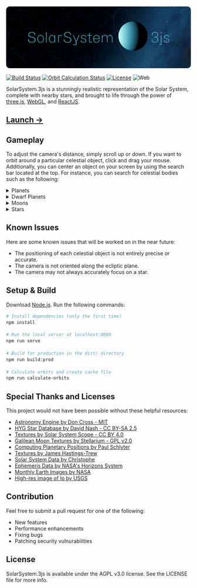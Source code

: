 ![Alt text](.readme/solarsystem_3js.png?raw=true  "SolarSystem.js")

[![Build Status](https://img.shields.io/github/actions/workflow/status/fatihbalsoy/SolarSystem.3js/webpack.yml)](https://github.com/fatihbalsoy/SolarSystem.3js/actions/workflows/webpack.yml)
[![Orbit Calculation Status](https://img.shields.io/github/actions/workflow/status/fatihbalsoy/SolarSystem.3js/calculate-orbits.yml?color=blue&label=orbits)](https://github.com/fatihbalsoy/SolarSystem.3js/actions/workflows/calculate-orbits.yml)
[![License](https://img.shields.io/github/license/fatihbalsoy/SolarSystem.3js)](https://github.com/fatihbalsoy/SolarSystem.3js/blob/main/LICENSE)
![Web](https://img.shields.io/badge/Web-three.js%20%7C%20WebGL%20%7C%20ReactJS-lightgreen)

SolarSystem.3js is a stunningly realistic representation of the Solar System, complete with nearby stars, and brought to life through the power of [three.js](https://github.com/mrdoob/three.js/), [WebGL](https://github.com/KhronosGroup/WebGL), and [ReactJS](https://github.com/facebook/react).

## [Launch →](https://fatih.balsoy.com/app/solar-system-3js)

## Gameplay

To adjust the camera's distance, simply scroll up or down. If you want to orbit around a particular celestial object, click and drag your mouse. Additionally, you can center an object on your screen by using the search bar located at the top. For instance, you can search for celestial bodies such as the following:

<details>
<summary>Planets</summary>

* Sun
* Mercury
* Venus
* Earth
* Mars
* Jupiter
* Saturn
* Uranus
* Neptune
* Pluto

</details>

<details>
<summary>Dwarf Planets</summary>

* Pluto
* ~~Ceres~~ (Temporarily Removed)

</details>

<details>
<summary>Moons</summary>

Earth

* Moon

Jupiter

* Europa
* Ganymede
* Io
* Callisto

</details>

<details>
<summary>Stars</summary>

* Antares
* Polaris
* Proxima Centauri
* Rigil Kentaurus
* and lots more!

</details>

## Known Issues

Here are some known issues that will be worked on in the near future:

* The positioning of each celestial object is not entirely precise or accurate.
* The camera is not oriented along the ecliptic plane.
* The camera may not always accurately focus on a star.

## Setup & Build

Download [Node.js](https://nodejs.org/en/download/).
Run the following commands:

``` bash
# Install dependencies (only the first time)
npm install

# Run the local server at localhost:8080
npm run serve

# Build for production in the dist/ directory
npm run build:prod

# Calculate orbits and create cache file
npm run calculate-orbits
```

## Special Thanks and Licenses

This project would not have been possible without these helpful resources:

* [Astronomy Engine by Don Cross - MIT](https://github.com/cosinekitty/astronomy)
* [HYG Star Database by David Nash - CC BY-SA 2.5](https://github.com/astronexus/HYG-Database)
* [Textures by Solar System Scope - CC BY 4.0](https://www.solarsystemscope.com/textures/)
* [Galilean Moon Textures by Stellarium - GPL v2.0](https://github.com/Stellarium/stellarium)
* [Computing Planetary Positions by Paul Schlyter](https://www.stjarnhimlen.se/comp/tutorial.html)
* [Textures by James Hastings-Trew](https://planetpixelemporium.com/planets.html)
* [Solar System Data by Christophe](https://api.le-systeme-solaire.net/en/)
* [Ephemeris Data by NASA's Horizons System](https://ssd.jpl.nasa.gov/horizons/app.html#/)
* [Monthly Earth Images by NASA](https://visibleearth.nasa.gov/collection/1484/blue-marble)
* [High-res image of Io by USGS](https://pubs.usgs.gov/sim/3168/)

## Contribution

Feel free to submit a pull request for one of the following:

* New features
* Performance enhancements
* Fixing bugs
* Patching security vulnurabilities

## License

SolarSystem.3js is available under the AGPL v3.0 license. See the LICENSE file for more info.
